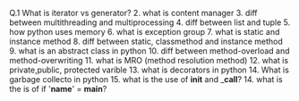 Q.1 What is iterator vs generator?
2. what is content manager
3. diff between multithreading and multiprocessing
4. diff between list and tuple
5. how python uses memory
6. what is exception group
7. what is static and instance method
8. diff between static, classmethod and instance method
9. what is an abstract class in python
10. diff between method-overload and method-overwriting
11. what is MRO (method resolution method)
12. what is private,public, protected varible
13. what is decorators in python
14. What is garbage collecto in python
15. what is the use of __init__ and ___call__?
14. what is the is of if '__name__' = __main__?
